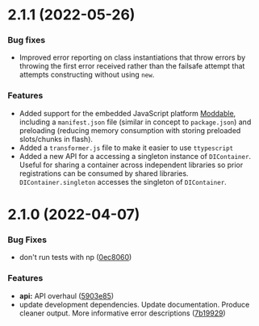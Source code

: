 # 2.1.1 (2022-05-26)

### Bug fixes

- Improved error reporting on class instantiations that throw errors by throwing the first error received rather than the failsafe attempt that attempts constructing without using `new`.

### Features

- Added support for the embedded JavaScript platform [Moddable](https://github.com/Moddable-OpenSource/moddable), including a `manifest.json` file (similar in concept to `package.json`) and preloading (reducing memory consumption with storing preloaded slots/chunks in flash).
- Added a `transformer.js` file to make it easier to use `ttypescript`
- Added a new API for a accessing a singleton instance of `DIContainer`.  Useful for sharing a container across independent libraries so prior registrations can be consumed by shared libraries.  `DIContainer.singleton` accesses the singleton of `DIContainer`.

# 2.1.0 (2022-04-07)

### Bug Fixes

- don't run tests with np ([0ec8060](https://github.com/wessberg/di/commit/0ec80603e77c161589fe64bbe265db449d401c41))

### Features

- **api:** API overhaul ([5903e85](https://github.com/wessberg/di/commit/5903e8520730951484bddbeac1759e4a297e9e8c))
- update development dependencies. Update documentation. Produce cleaner output. More informative error descriptions ([7b19929](https://github.com/wessberg/di/commit/7b199295e8d87b83387fc1a2c448fc4431622dfe))
